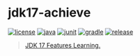 # jdk17-achieve


[![license](https://img.shields.io/badge/license-MIT-green.svg?style=flat&logo=github)](https://www.mit-license.org)
[![java](https://img.shields.io/badge/java-17.0.1-brightgreen.svg?style=flat&logo=java)](https://www.oracle.com/java/technologies/javase-downloads.html)
[![junit](https://img.shields.io/badge/junit-5.7.2-brightgreen.svg?style=flat&logo=junit5)](https://junit.org/junit5/docs/current/user-guide)
[![gradle](https://img.shields.io/badge/gradle-7.2-brightgreen.svg?style=flat&logo=gradle)](https://docs.gradle.org/7.2/userguide/installation.html)
[![release](https://img.shields.io/badge/release-0.2.0-blue.svg)](https://github.com/aaric/jdk17-achieve/releases)

> [JDK 17 Features Learning.](https://blog.jetbrains.com/idea/2021/09/java-17-and-intellij-idea/)
